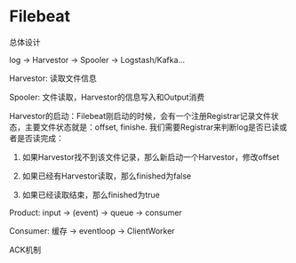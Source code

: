 # Filebeat

总体设计

log -> Harvestor -> Spooler -> Logstash/Kafka...

Harvestor: 读取文件信息

Spooler: 文件读取，Harvestor的信息写入和Output消费

Harvestor的启动：Filebeat刚启动的时候，会有一个注册Registrar记录文件状态，主要文件状态就是：offset, finishe. 我们需要Registrar来判断log是否已读或者是否读完成：

1. 如果Harvestor找不到该文件记录，那么新启动一个Harvestor，修改offset

2. 如果已经有Harvestor读取，那么finished为false

3. 如果已经读取结束，那么finished为true

Product: input -> (event) -> queue -> consumer

Consumer: 缓存 -> eventloop -> ClientWorker

ACK机制

